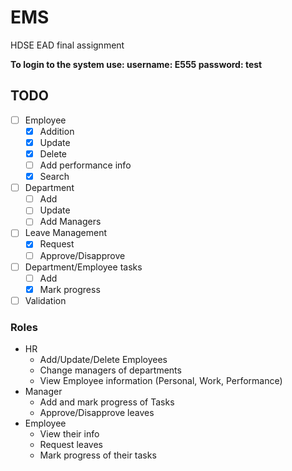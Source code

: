 # EMS
HDSE EAD final assignment

**To login to the system use: username: E555 password: test**

## TODO
- [ ] Employee
    - [x] Addition
    - [x] Update
    - [x] Delete
    - [ ] Add performance info
    - [x] Search
- [ ] Department
    - [ ] Add
    - [ ] Update
    - [ ] Add Managers
- [ ] Leave Management
    - [x] Request
    - [ ] Approve/Disapprove
- [ ] Department/Employee tasks
    - [ ] Add
    - [x] Mark progress
- [ ] Validation
    
### Roles
* HR
    * Add/Update/Delete Employees
    * Change managers of departments
    * View Employee information (Personal, Work, Performance)
* Manager
    * Add and mark progress of Tasks
    * Approve/Disapprove leaves
* Employee
    * View their info
    * Request leaves
    * Mark progress of their tasks

